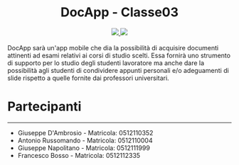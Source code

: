<div align="center">

# DocApp  - Classe03



<a href="https://github.com/PeppeVII/DocApp_Classe03/commits/main">
  <img src="https://img.shields.io/github/contributors/PeppeVII/DocApp_Classe03?color=teal&style=for-the-badge">
</a>
<a href="https://github.com/PeppeVII/DocApp_Classe03/graphs/contributors">
  <img src="https://img.shields.io/github/last-commit/PeppeVII/DocApp_Classe03/main?color=teal&style=for-the-badge">
</a>
</div>
<br>
DocApp sarà un'app mobile che dia la possibilità di acquisire documenti attinenti ad esami relativi ai corsi di studio scelti.
Essa fornirà uno strumento di supporto per lo studio degli studenti lavoratore ma anche dare la possibilità agli studenti di condividere appunti personali e/o
adeguamenti di slide rispetto a quelle fornite dai professori universitari.




# Partecipanti
-------------
-   Giuseppe D'Ambrosio   - Matricola:  0512110352
-   Antonio Russomando    - Matricola:  0512110004
-   Giuseppe Napolitano   - Matricola:  0512111999
-   Francesco Bosso       - Matricola:  0512112335 

